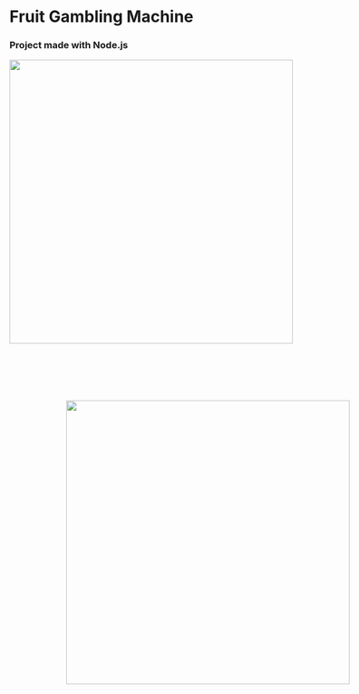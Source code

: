 # Fruit Gambling Machine 
### Project made with Node.js
<img src="https://i.imgur.com/EVkeaUt.png" width="500" height="500" >


<style type="text/css">
.centerImage
{
 margin: 100px;
}
</style>
<img class="centerImage" src="https://i.imgur.com/EVkeaUt.png" width="500" height="500" >
